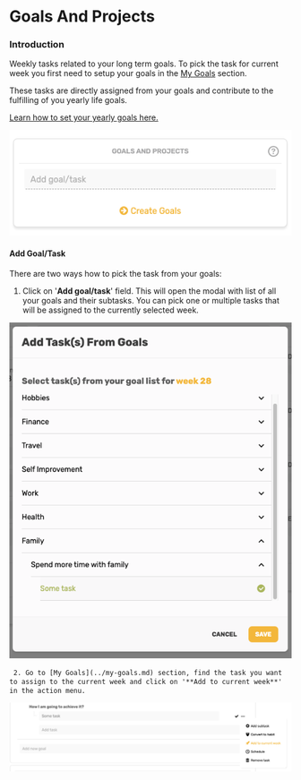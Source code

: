 # Goals And Projects

### Introduction

Weekly tasks related to your long term goals. To pick the task for current week you first need to setup your goals in the [My Goals](../my-goals.md) section.

These tasks are directly assigned from your goals and contribute to the fulfilling of you yearly life goals.

[Learn how to set your yearly goals here.](../my-goals.md#introduction)

![](../.gitbook/assets/weeklygoals.png)

#### Add Goal/Task

There are two ways how to pick the task from your goals:

1. Click on '**Add goal/task**' field. This will open the modal with list of all your goals and their subtasks. You can pick one or multiple tasks that will be assigned to the currently selected week.

![](../.gitbook/assets/addgoalmodal.png)

     2. Go to [My Goals](../my-goals.md) section, find the task you want to assign to the current week and click on '**Add to current week**' in the action menu.

![](../.gitbook/assets/assigngoal.png)

